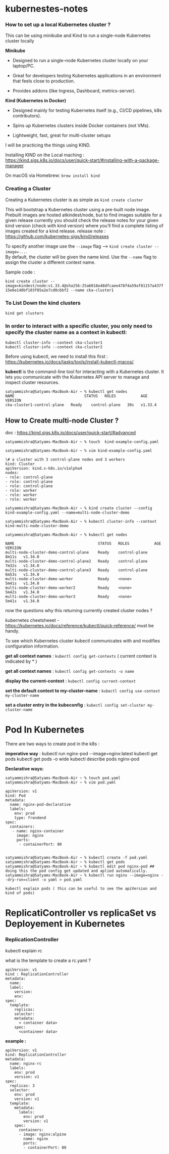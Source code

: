 # kubernestes-notes

### How to set up a local Kubernetes cluster ? 
This can be using minikube and Kind to run a single-node Kubernetes cluster locally 

**Minikube**
- Designed to run a single-node Kubernetes cluster locally on your laptop/PC.

- Great for developers testing Kubernetes applications in an environment that feels close to production.

- Provides addons (like Ingress, Dashboard, metrics-server).


**Kind (Kubernetes in Docker)**

- Designed mainly for testing Kubernetes itself (e.g., CI/CD pipelines, k8s contributors).

- Spins up Kubernetes clusters inside Docker containers (not VMs).

- Lightweight, fast, great for multi-cluster setups


I will be practicing the things using KIND. 

Installing KIND on the Local maching : https://kind.sigs.k8s.io/docs/user/quick-start/#installing-with-a-package-manager

On macOS via Homebrew: ```brew install kind```

### Creating a Cluster

Creating a Kubernetes cluster is as simple as ```kind create cluster```

This will bootstrap a Kubernetes cluster using a pre-built node image.
Prebuilt images are hosted atkindest/node, but to find images suitable for a given release currently you should check the release notes for your given kind version (check with kind version) where you’ll find a complete listing of images created for a kind release.
release note : https://github.com/kubernetes-sigs/kind/releases 

To specify another image use the ```--image``` flag –> ```kind create cluster --image=...```.\
By default, the cluster will be given the name kind. Use the ```--name``` flag to assign the cluster a different context name.


Sample code :

```kind create cluster --image=kindest/node:v1.33.4@sha256:25a6018e48dfcaee478f4a59af81157a437f15e6e140bf103f85a2e7cd0cbbf2 --name cka-cluster1```

### To List Down the kind clusters 

```kind get clusters```

### In order to interact with a specific cluster, you only need to specify the cluster name as a context in kubectl: 

```kubectl cluster-info --context cka-cluster1```\
```kubectl cluster-info --context cka-cluster2```

Before using kubectl, we need to install this first : https://kubernetes.io/docs/tasks/tools/install-kubectl-macos/.

**kubectl**  is the command-line tool for interacting with a Kubernetes cluster. It lets you communicate with the Kubernetes API server to manage and inspect cluster resources.

```
satyammishra@Satyams-MacBook-Air ~ % kubectl get nodes
NAME                               STATUS   ROLES           AGE   VERSION
cka-cluster1-control-plane   Ready    control-plane   30s   v1.33.4
```

## How to Create multi-node Cluster ? 

doc : https://kind.sigs.k8s.io/docs/user/quick-start/#advanced

```satyammishra@Satyams-MacBook-Air ~ % touch  kind-example-config.yaml```

```satyammishra@Satyams-MacBook-Air ~ % vim kind-example-config.yaml```

```
\# a cluster with 3 control-plane nodes and 3 workers
kind: Cluster
apiVersion: kind.x-k8s.io/v1alpha4
nodes:
- role: control-plane
- role: control-plane
- role: control-plane
- role: worker
- role: worker
- role: worker
```

```satyammishra@Satyams-MacBook-Air ~ % kind create cluster --config kind-example-config.yaml --name=multi-node-cluster-demo```

```satyammishra@Satyams-MacBook-Air ~ % kubectl cluster-info --context kind-multi-node-cluster-demo```

```satyammishra@Satyams-MacBook-Air ~ % kubectl get nodes```

```
NAME                                     STATUS   ROLES           AGE     VERSION
multi-node-cluster-demo-control-plane    Ready    control-plane   8m11s   v1.34.0
multi-node-cluster-demo-control-plane2   Ready    control-plane   7m32s   v1.34.0
multi-node-cluster-demo-control-plane3   Ready    control-plane   6m53s   v1.34.0
multi-node-cluster-demo-worker           Ready    <none>          5m41s   v1.34.0
multi-node-cluster-demo-worker2          Ready    <none>          5m42s   v1.34.0
multi-node-cluster-demo-worker3          Ready    <none>          5m41s   v1.34.0
```

now the questions why this returning currently created cluster nodes ? 

kubernetes cheetsheeet - https://kubernetes.io/docs/reference/kubectl/quick-reference/ must be handy.

To see which Kubernetes cluster kubectl communicates with and modifies configuration information.

**get all context names** :  ```kubectl config get-contexts``` ( current context is indicated by * ) 

**get all context names** : ```kubectl config get-contexts -o name```

**display the current-context** : ```kubectl config current-context```

**set the default context to my-cluster-name** : ```kubectl config use-context my-cluster-name```

**set a cluster entry in the kubeconfig** : ```kubectl config set-cluster my-cluster-name```


# Pod In Kubernetes 

There are two ways to create pod in the k8s : 

**imperative way** : 
kubectl run nginx-pod --image=nginx:latest
kubectl get pods
kubectl get pods -o wide 
kubectl describe pods nginx-pod


**Declarative ways:**
```
satyammishra@Satyams-MacBook-Air ~ % touch pod.yaml
satyammishra@Satyams-MacBook-Air ~ % vim pod.yaml 

apiVersion: v1
kind: Pod
metadata:
  name: nginx-pod-declarative
  labels:
    env: prod
    type: frondend
spec:
  containers:
   - name: nginx-container
     image: nginx
     ports:
      - containerPort: 80


satyammishra@Satyams-MacBook-Air ~ % kubectl create -f pod.yaml 
satyammishra@Satyams-MacBook-Air ~ % kubectl get pods
satyammishra@Satyams-MacBook-Air ~ % kubectl edit pod nginx-pod ## doing this the pod config get updated and aplied automatically.
satyammishra@Satyams-MacBook-Air ~ % kubectl run nginx --image=nginx --dry-run=client -o yaml > pod.yaml

kubectl explain pods ( this can be useful to see the apiVersion and kind of pods) 
```

# ReplicatiController vs replicaSet vs Deployement in Kubernetes


### ReplicationController

kubectl explain rc 

what is the template to create a rc.yaml ? 

```
apiVersion: v1
kind : ReplicationController
metadata: 
  name:
  label:
    version:
    env:
spec: 
  template:
    replicas:
    selector: 
    metadata:
      < container data>
    spec: 
      <containeer data>
```

**example :**

```
apiVersion: v1
kind: ReplicationController
metadata:
  name: nginx-rc
  labels:
    env: prod
    version: v1
spec:
  replicas: 3
  selector:
    env: prod
    version: v1
  template:
    metadata:
      labels:
        env: prod
        version: v1
    spec:
      containers:
      - image: nginx:alpine
        name: nginx
        ports:
        - containerPort: 80
```
    

























